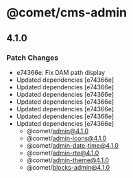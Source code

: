 # @comet/cms-admin

## 4.1.0

### Patch Changes

-   e74366e: Fix DAM path display
-   Updated dependencies [e74366e]
-   Updated dependencies [e74366e]
-   Updated dependencies [e74366e]
-   Updated dependencies [e74366e]
-   Updated dependencies [e74366e]
-   Updated dependencies [e74366e]
-   Updated dependencies [e74366e]
    -   @comet/admin@4.1.0
    -   @comet/admin-icons@4.1.0
    -   @comet/admin-date-time@4.1.0
    -   @comet/admin-rte@4.1.0
    -   @comet/admin-theme@4.1.0
    -   @comet/blocks-admin@4.1.0
